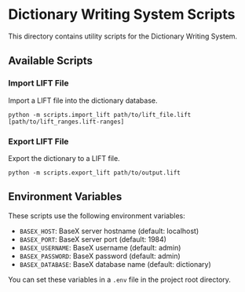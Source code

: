 # Dictionary Writing System Scripts

This directory contains utility scripts for the Dictionary Writing System.

## Available Scripts

### Import LIFT File

Import a LIFT file into the dictionary database.

```
python -m scripts.import_lift path/to/lift_file.lift [path/to/lift_ranges.lift-ranges]
```

### Export LIFT File

Export the dictionary to a LIFT file.

```
python -m scripts.export_lift path/to/output.lift
```

## Environment Variables

These scripts use the following environment variables:

- `BASEX_HOST`: BaseX server hostname (default: localhost)
- `BASEX_PORT`: BaseX server port (default: 1984)
- `BASEX_USERNAME`: BaseX username (default: admin)
- `BASEX_PASSWORD`: BaseX password (default: admin)
- `BASEX_DATABASE`: BaseX database name (default: dictionary)

You can set these variables in a `.env` file in the project root directory.

